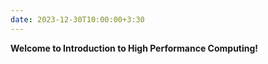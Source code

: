 ```yaml
---
date: 2023-12-30T10:00:00+3:30
---
```

<b>Welcome to Introduction to High Performance Computing!</b>